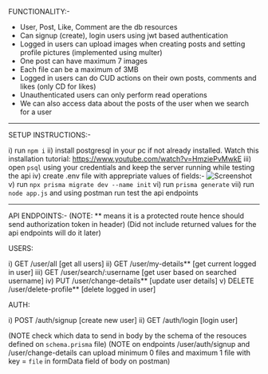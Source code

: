 
FUNCTIONALITY:-

- User, Post, Like, Comment are the db resources
- Can signup (create), login users using jwt based authentication
- Logged in users can upload images when creating posts and setting profile pictures (implemented using multer)
- One post can have maximum 7 images
- Each file can be a maximum of 3MB
- Logged in users can do CUD actions on their own posts, comments and likes (only CD for likes)
- Unauthenticated users can only perform read operations
- We can also access data about the posts of the user when we search for a user

-------------------------------------------------------------------------------------------------------------------------------------

SETUP INSTRUCTIONS:-

i) run `npm i`
ii) install postgresql in your pc if not already installed. Watch this installation tutorial: https://www.youtube.com/watch?v=HmziePvMwkE
iii) open `psql` using your credentials and keep the server running while testing the api
iv) create .env file with apprepriate values of fields:-
![Screenshot](https://github.com/imhazard17/user_mvp/assets/57060375/29288738-1434-45a1-838d-80adf623c58d)
v) run `npx prisma migrate dev --name init`
vi) run `prisma generate`
vii) run `node app.js` and using postman run test the api endpoints

-------------------------------------------------------------------------------------------------------------------------------------

API ENDPOINTS:-     (NOTE: ** means it is a protected route hence should send authorization token in header)
                    (Did not include returned values for the api endpoints will do it later)

USERS:

i) GET /user/all     [get all users]
ii) GET /user/my-details**    [get current logged in user]
iii) GET /user/search/:username     [get user based on searched username]
iv) PUT /user/change-details**        [update user details]
v) DELETE /user/delete-profile**        [delete logged in user]

AUTH:

i) POST /auth/signup      [create new user]
ii) GET /auth/login     [login user]

(NOTE check which data to send in body by the schema of the resouces defined on `schema.prisma` file)
(NOTE on endpoints /user/auth/signup and /user/change-details can upload minimum 0 files and maximum 1 file with key = `file` in formData field of body on postman)
